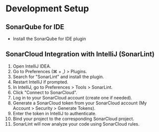 # Development Setup

## SonarQube for IDE

- Install the SonarQube for IDE plugin

## SonarCloud Integration with IntelliJ (SonarLint)

1. Open IntelliJ IDEA.
2. Go to Preferences (⌘ + ,) > Plugins.
3. Search for "SonarLint" and install the plugin.
4. Restart IntelliJ if prompted.
5. In IntelliJ, go to Preferences > Tools > SonarLint.
6. Click "Connect to SonarCloud".
7. Log in to your SonarCloud account (create one if needed).
8. Generate a SonarCloud token from your SonarCloud account (My Account > Security > Generate Tokens).
9. Enter the token in IntelliJ to authenticate.
10. Bind your project to the corresponding SonarCloud project.
11. SonarLint will now analyze your code using SonarCloud rules.
